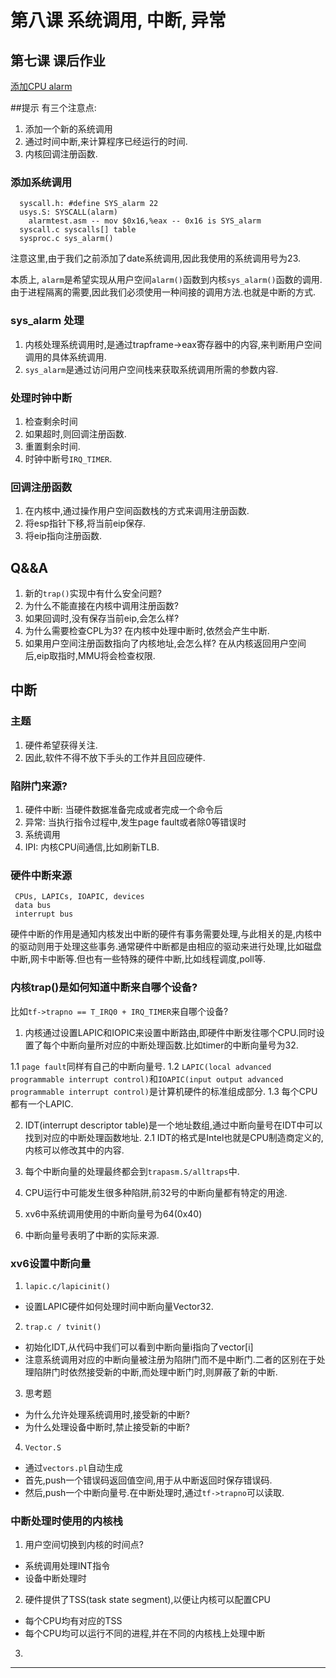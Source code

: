 # 第八课 系统调用, 中断, 异常

## 第七课 课后作业
[添加CPU alarm](https://pdos.csail.mit.edu/6.828/2017/homework/xv6-alarm.html)

##提示
有三个注意点:
1. 添加一个新的系统调用
2. 通过时间中断,来计算程序已经运行的时间.
3. 内核回调注册函数.

### 添加系统调用
```
  syscall.h: #define SYS_alarm 22
  usys.S: SYSCALL(alarm)
    alarmtest.asm -- mov $0x16,%eax -- 0x16 is SYS_alarm
  syscall.c syscalls[] table
  sysproc.c sys_alarm()
```
注意这里,由于我们之前添加了date系统调用,因此我使用的系统调用号为23.

本质上, `alarm`是希望实现从用户空间`alarm()`函数到内核`sys_alarm()`函数的调用.由于进程隔离的需要,因此我们必须使用一种间接的调用方法.也就是中断的方式.


### sys_alarm 处理
1. 内核处理系统调用时,是通过trapframe->eax寄存器中的内容,来判断用户空间调用的具体系统调用.
2. `sys_alarm`是通过访问用户空间栈来获取系统调用所需的参数内容.

### 处理时钟中断
1. 检查剩余时间
2. 如果超时,则回调注册函数.
3. 重置剩余时间.
4. 时钟中断号`IRQ_TIMER`.

### 回调注册函数
1. 在内核中,通过操作用户空间函数栈的方式来调用注册函数.
2. 将esp指针下移,将当前eip保存.
3. 将eip指向注册函数.


## Q&&A
1. 新的`trap()`实现中有什么安全问题?
2. 为什么不能直接在内核中调用注册函数?
3. 如果回调时,没有保存当前eip,会怎么样?
4. 为什么需要检查CPL为3?
  在内核中处理中断时,依然会产生中断.
5. 如果用户空间注册函数指向了内核地址,会怎么样?
  在从内核返回用户空间后,eip取指时,MMU将会检查权限.


## 中断

### 主题
1. 硬件希望获得关注.
2. 因此,软件不得不放下手头的工作并且回应硬件.

### 陷阱门来源?
1. 硬件中断: 当硬件数据准备完成或者完成一个命令后
2. 异常: 当执行指令过程中,发生page fault或者除0等错误时
3. 系统调用
4. IPI: 内核CPU间通信,比如刷新TLB.

### 硬件中断来源

```
 CPUs, LAPICs, IOAPIC, devices
 data bus
 interrupt bus
```

硬件中断的作用是通知内核发出中断的硬件有事务需要处理,与此相关的是,内核中的驱动则用于处理这些事务.通常硬件中断都是由相应的驱动来进行处理,比如磁盘中断,网卡中断等.但也有一些特殊的硬件中断,比如线程调度,poll等.

### 内核trap()是如何知道中断来自哪个设备?
比如`tf->trapno == T_IRQ0 + IRQ_TIMER`来自哪个设备?

1. 内核通过设置LAPIC和IOPIC来设置中断路由,即硬件中断发往哪个CPU.同时设置了每个中断向量所对应的中断处理函数.比如timer的中断向量号为32.
  
  1.1 `page fault`同样有自己的中断向量号.
  1.2 `LAPIC(local advanced programmable interrupt control)`和`IOAPIC(input output advanced programmable interrupt control)`是计算机硬件的标准组成部分.
  1.3 每个CPU都有一个LAPIC.
  
2. IDT(interrupt descriptor table)是一个地址数组,通过中断向量号在IDT中可以找到对应的中断处理函数地址.
  2.1 IDT的格式是Intel也就是CPU制造商定义的,内核可以修改其中的内容.
  
3. 每个中断向量的处理最终都会到`trapasm.S/alltraps`中.
4. CPU运行中可能发生很多种陷阱,前32号的中断向量都有特定的用途.
5. xv6中系统调用使用的中断向量号为64(0x40)
6. 中断向量号表明了中断的实际来源.

### xv6设置中断向量
1. `lapic.c/lapicinit()`
  * 设置LAPIC硬件如何处理时间中断向量Vector32.

2. `trap.c / tvinit()`
  * 初始化IDT,从代码中我们可以看到中断向量i指向了vector[i]
  * 注意系统调用对应的中断向量被注册为陷阱门而不是中断门.二者的区别在于处理陷阱门时依然接受新的中断,而处理中断门时,则屏蔽了新的中断.

3. 思考题
  * 为什么允许处理系统调用时,接受新的中断?
  * 为什么处理设备中断时,禁止接受新的中断?
  
4. `Vector.S`
  * 通过`vectors.pl`自动生成
  * 首先,push一个错误码返回值空间,用于从中断返回时保存错误码.
  * 然后,push一个中断向量号.在中断处理时,通过`tf->trapno`可以读取.
  
### 中断处理时使用的内核栈
1. 用户空间切换到内核的时间点?
  * 系统调用处理INT指令
  * 设备中断处理时
  
2. 硬件提供了TSS(task state segment),以便让内核可以配置CPU
  * 每个CPU均有对应的TSS
  * 每个CPU均可以运行不同的进程,并在不同的内核栈上处理中断
  
3. 
  































----

